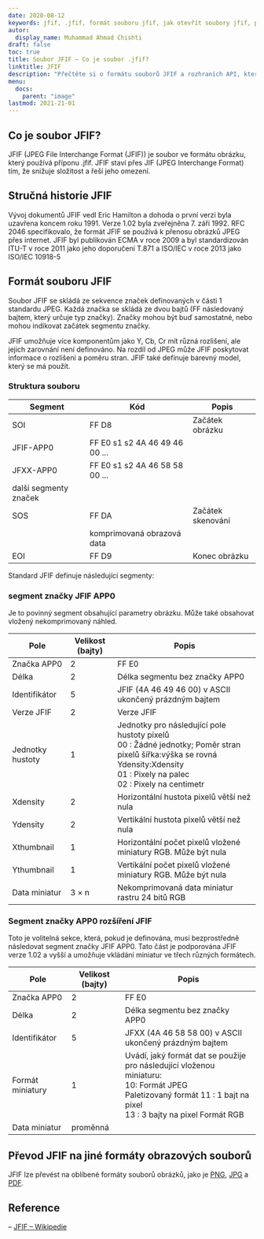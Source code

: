 ```yaml
---
date: 2020-08-12
keywords: jfif, .jfif, formát souboru jfif, jak otevřít soubory jfif, přípona .jfif, přípona jfif
autor:
  display_name: Muhammad Ahmad Chishti
draft: false
toc: true
title: Soubor JFIF – Co je soubor .jfif?
linktitle: JFIF
description: "Přečtěte si o formátu souborů JFIF a rozhraních API, která mohou vytvářet a otevírat soubory JFIF."
menu:
  docs:
    parent: "image"
lastmod: 2021-21-01
---
```


## Co je soubor JFIF?

JFIF (JPEG File Interchange Format (JFIF)) je soubor ve formátu obrázku, který používá příponu .jfif. JFIF staví přes JIF (JPEG Interchange Format) tím, že snižuje složitost a řeší jeho omezení.

## Stručná historie JFIF

Vývoj dokumentů JFIF vedl Eric Hamilton a dohoda o první verzi byla uzavřena koncem roku 1991. Verze 1.02 byla zveřejněna 7. září 1992. RFC 2046 specifikovalo, že formát JFIF se používá k přenosu obrázků JPEG přes internet. JFIF byl publikován ECMA v roce 2009 a byl standardizován ITU-T v roce 2011 jako jeho doporučení T.871 a ISO/IEC v roce 2013 jako ISO/IEC 10918-5

## Formát souboru JFIF ##

Soubor JFIF se skládá ze sekvence značek definovaných v části 1 standardu JPEG. Každá značka se skládá ze dvou bajtů (FF následovaný bajtem, který určuje typ značky). Značky mohou být buď samostatné, nebo mohou indikovat začátek segmentu značky.

JFIF umožňuje více komponentům jako Y, Cb, Cr mít různá rozlišení, ale jejich zarovnání není definováno. Na rozdíl od JPEG může JFIF poskytovat informace o rozlišení a poměru stran. JFIF také definuje barevný model, který se má použít.

### Struktura souboru ##

|Segment|Kód|Popis|
|---|---|---|
|SOI|FF D8|Začátek obrázku|
|JFIF-APP0|FF E0 s1 s2 4A 46 49 46 00 ...||
|JFXX-APP0|FF E0 s1 s2 4A 46 58 58 00 ...||
|další segmenty značek|
|SOS|FF DA|Začátek skenování|
||komprimovaná obrazová data||
|EOI|FF D9|Konec obrázku|

Standard JFIF definuje následující segmenty:

### segment značky JFIF APP0 ###

Je to povinný segment obsahující parametry obrázku. Může také obsahovat vložený nekomprimovaný náhled.

|Pole|Velikost (bajty)|Popis|
|---|---|---|
|Značka APP0|2|FF E0|
|Délka|2|Délka segmentu bez značky APP0|
|Identifikátor|5|JFIF (4A 46 49 46 00) v ASCII ukončený prázdným bajtem|
|Verze JFIF|2|Verze JFIF|
|Jednotky hustoty|1|Jednotky pro následující pole hustoty pixelů</br> 00 : Žádné jednotky; Poměr stran pixelů šířka:výška se rovná Ydensity:Xdensity</br> 01 : Pixely na palec</br> 02 : Pixely na centimetr|
|Xdensity|2|Horizontální hustota pixelů větší než nula|
|Ydensity|2|Vertikální hustota pixelů větší než nula|
|Xthumbnail|1|Horizontální počet pixelů vložené miniatury RGB. Může být nula|
|Ythumbnail|1|Vertikální počet pixelů vložené miniatury RGB. Může být nula|
|Data miniatur|3 × n|Nekomprimovaná data miniatur rastru 24 bitů RGB|

### Segment značky APP0 rozšíření JFIF ###

Toto je volitelná sekce, která, pokud je definována, musí bezprostředně následovat segment značky JFIF APP0. Tato část je podporována JFIF verze 1.02 a vyšší a umožňuje vkládání miniatur ve třech různých formátech.

|Pole|Velikost (bajty)|Popis|
|---|---|---|
|Značka APP0|2|FF E0|
|Délka|2|Délka segmentu bez značky APP0|
|Identifikátor|5|JFXX (4A 46 58 58 00) v ASCII ukončený prázdným bajtem|
|Formát miniatury|1|Uvádí, jaký formát dat se použije pro následující vloženou miniaturu:</br> 10: Formát JPEG</br> Paletizovaný formát 11 : 1 bajt na pixel</br> 13 : 3 bajty na pixel Formát RGB|
|Data miniatur|proměnná||

## Převod JFIF na jiné formáty obrazových souborů

JFIF lze převést na oblíbené formáty souborů obrázků, jako je [PNG](/cs/image/png/), [JPG](/cs/image/jpeg/) a [PDF](/cs/pdf/).

## Reference ##

– [JFIF – Wikipedie](https://en.wikipedia.org/wiki/JPEG_File_Interchange_Format#History)

